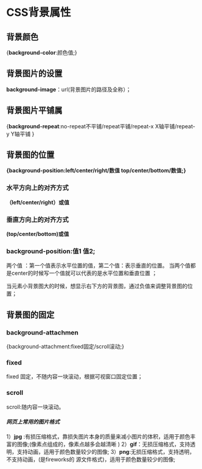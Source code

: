 # CSS背景属性

## 背景颜色

{**background-color**:颜色值;}

## 背景图片的设置

 **background-image**：url(背景图片的路径及全称）；

## 背景图片平铺属

{**background-repeat**:no-repeat不平铺/repeat平铺/repeat-x  X轴平铺/repeat-y   Y轴平铺 }

## 背景图的位置

**{background-position:left/center/right/数值      top/center/bottom/数值;}**

### 水平方向上的对齐方式

**（left/center/right）或值** 

### 垂直方向上的对齐方式

**(top/center/bottom)或值** 

### background-position:值1 值2;

两个值 ：第一个值表示水平位置的值，第二个值：表示垂直的位置。 
当两个值都是center的时候写一个值就可以代表的是水平位置和垂直位置 ；

当元素小背景图大的时候，想显示右下方的背景图，通过负值来调整背景图的位置；

## 背景图的固定

### background-attachmen

{background-attachment:fixed固定/scroll滚动;}

### fixed

fixed 固定，不随内容一块滚动，根据可视窗口固定位置；

### scroll

scroll:随内容一块滚动。

#### *网页上常用的图片格式*

1）**jpg** :有损压缩格式，靠损失图片本身的质量来减小图片的体积，适用于颜色丰富的图像;(像素点组成的，像素点越多会越清晰 )
2）**gif**：无损压缩格式，支持透明，支持动画，适用于颜色数量较少的图像;
3）**png**:无损压缩格式，支持透明，不支持动画，(是fireworks的 源文件格式)，适用于颜色数量较少的图像; 